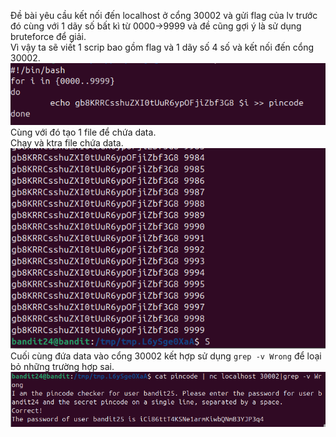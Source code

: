 Đề bài yêu cầu kết nối đến localhost ở cổng 30002 và gửi flag của lv trước đó cùng với 1 dãy số bất kì từ 0000->9999 và đề cũng gợi ý là sử dụng bruteforce để giải.\
Vì vậy ta sẽ viết 1 scrip bao gồm flag và 1 dãy số 4 số và kết nối đến cổng 30002.\
![alt text](image/25.1.png)\
Cùng với đó tạo 1 file để chứa data.\
Chạy và ktra file chứa data.\
![alt text](image/25.2.png)\
Cuối cùng đứa data vào cổng 30002 kết hợp sử dụng `grep -v Wrong` để loại bỏ những trường hợp sai.\
![alt text](image/25.3.png)
